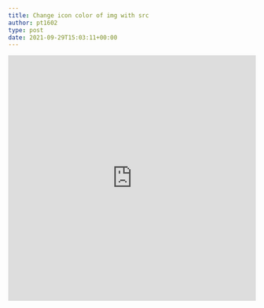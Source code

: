 ```yaml
---
title: Change icon color of img with src
author: pt1602
type: post
date: 2021-09-29T15:03:11+00:00
---
```


<iframe height="500" style="width: 100%;" scrolling="no" title="CSS filter generator to convert from black to target hex color" src="https://codepen.io/sosuke/embed/preview/Pjoqqp?default-tab=result&theme-id=dark" frameborder="no" loading="lazy" allowtransparency="true" allowfullscreen="true">
  See the Pen <a href="https://codepen.io/sosuke/pen/Pjoqqp">
  CSS filter generator to convert from black to target hex color</a> by Barrett Sonntag (<a href="https://codepen.io/sosuke">@sosuke</a>)
  on <a href="https://codepen.io">CodePen</a>.
</iframe>